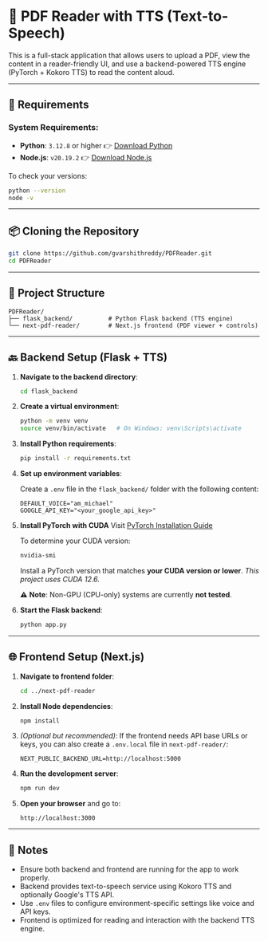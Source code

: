 # 🧾 PDF Reader with TTS (Text-to-Speech)

This is a full-stack application that allows users to upload a PDF, view the content in a reader-friendly UI, and use a backend-powered TTS engine (PyTorch + Kokoro TTS) to read the content aloud.

---

## 🔧 Requirements

### System Requirements:

* **Python**: `3.12.8` or higher
  👉 [Download Python](https://www.python.org/downloads/release/python-3128/)
* **Node.js**: `v20.19.2`
  👉 [Download Node.js](https://nodejs.org/en/download)

To check your versions:

```bash
python --version
node -v
```

---

## 📦 Cloning the Repository

```bash
git clone https://github.com/gvarshithreddy/PDFReader.git
cd PDFReader
```

---

## 📁 Project Structure

```
PDFReader/
├── flask_backend/          # Python Flask backend (TTS engine)
└── next-pdf-reader/        # Next.js frontend (PDF viewer + controls)
```

---

## 🔙 Backend Setup (Flask + TTS)

1. **Navigate to the backend directory**:

   ```bash
   cd flask_backend
   ```

2. **Create a virtual environment**:

   ```bash
   python -m venv venv
   source venv/bin/activate   # On Windows: venv\Scripts\activate
   ```

3. **Install Python requirements**:

   ```bash
   pip install -r requirements.txt
   ```

4. **Set up environment variables**:

   Create a `.env` file in the `flask_backend/` folder with the following content:

   ```
   DEFAULT_VOICE="am_michael"
   GOOGLE_API_KEY="<your_google_api_key>"
   ```

5. **Install PyTorch with CUDA**
   Visit [PyTorch Installation Guide](https://pytorch.org/get-started/locally/)

   To determine your CUDA version:

   ```bash
   nvidia-smi
   ```

   Install a PyTorch version that matches **your CUDA version or lower**.
   *This project uses CUDA 12.6.*

   ⚠️ **Note**: Non-GPU (CPU-only) systems are currently **not tested**.

6. **Start the Flask backend**:

   ```bash
   python app.py
   ```

---

## 🌐 Frontend Setup (Next.js)

1. **Navigate to frontend folder**:

   ```bash
   cd ../next-pdf-reader
   ```

2. **Install Node dependencies**:

   ```bash
   npm install
   ```

3. *(Optional but recommended)*: If the frontend needs API base URLs or keys, you can also create a `.env.local` file in `next-pdf-reader/`:

   ```
   NEXT_PUBLIC_BACKEND_URL=http://localhost:5000
   ```

4. **Run the development server**:

   ```bash
   npm run dev
   ```

5. **Open your browser** and go to:

   ```
   http://localhost:3000
   ```

---

## 📝 Notes

* Ensure both backend and frontend are running for the app to work properly.
* Backend provides text-to-speech service using Kokoro TTS and optionally Google's TTS API.
* Use `.env` files to configure environment-specific settings like voice and API keys.
* Frontend is optimized for reading and interaction with the backend TTS engine.

